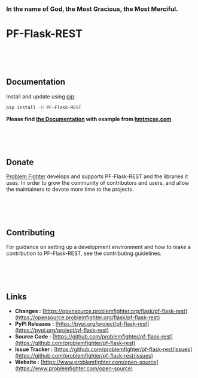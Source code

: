 ### In the name of God, the Most Gracious, the Most Merciful.

# PF-Flask-REST



<br/><br/><br/>
## Documentation
Install and update using [pip](https://pip.pypa.io/en/stable/getting-started/):
```bash
pip install -U PF-Flask-REST
```

**Please find [the Documentation](https://www.hmtmcse.com/pf/pf-flask-rest/latest/quickstart) with example from [hmtmcse.com](https://www.hmtmcse.com/pf/pf-flask-rest/latest/quickstart)**


<br/><br/><br/>
## Donate
[Problem Fighter](https://www.problemfighter.com/) develops and supports PF-Flask-REST and the libraries it uses. In order to grow
the community of contributors and users, and allow the maintainers to devote more time to the projects.


<br/><br/><br/>
## Contributing
For guidance on setting up a development environment and how to make a contribution to PF-Flask-REST, see the contributing guidelines.


<br/><br/><br/>
## Links
* **Changes :** [https://opensource.problemfighter.org/flask/pf-flask-rest](https://opensource.problemfighter.org/flask/pf-flask-rest)
* **PyPI Releases :** [https://pypi.org/project/pf-flask-rest](https://pypi.org/project/pf-flask-rest)
* **Source Code :** [https://github.com/problemfighter/pf-flask-rest](https://github.com/problemfighter/pf-flask-rest)
* **Issue Tracker :** [https://github.com/problemfighter/pf-flask-rest/issues](https://github.com/problemfighter/pf-flask-rest/issues)
* **Website :** [https://www.problemfighter.com/open-source](https://www.problemfighter.com/open-source)

